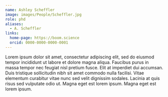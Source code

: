 ```yaml
---
name: Ashley Scheffler
image: images/People/Scheffler.jpg
role: phd
aliases:
  - A. Scheffler
links:
  home-page: https://boom.science
  orcid: 0000-0000-0000-0001
---
```


Lorem ipsum dolor sit amet, consectetur adipiscing elit, sed do eiusmod tempor incididunt ut labore et dolore magna aliqua.
Faucibus purus in massa tempor nec feugiat nisl pretium fusce.
Elit at imperdiet dui accumsan.
Duis tristique sollicitudin nibh sit amet commodo nulla facilisi.
Vitae elementum curabitur vitae nunc sed velit dignissim sodales.
Lacinia at quis risus sed vulputate odio ut.
Magna eget est lorem ipsum.
Magna eget est lorem ipsum.
